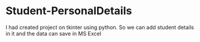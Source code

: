 # Student-PersonalDetails
I had created project on tkinter using python. So we can add student details in it and the data can save in MS Excel
